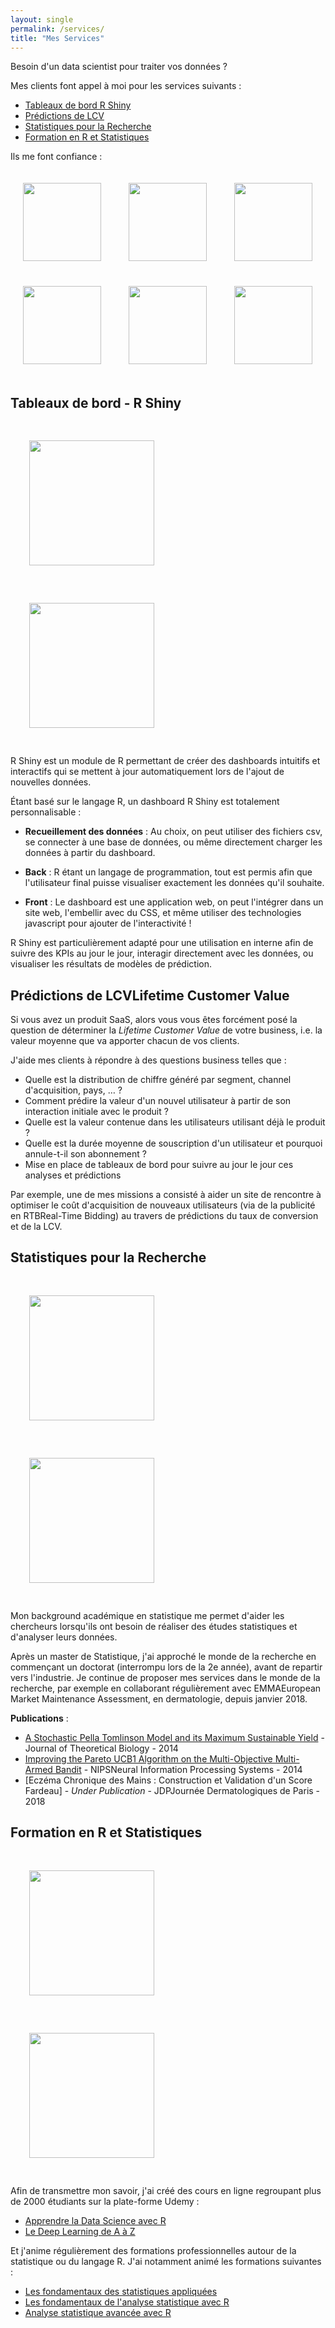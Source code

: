 ```yaml
---
layout: single
permalink: /services/
title: "Mes Services"
---
```


Besoin d'un data scientist pour traiter vos données ?

Mes clients font appel à moi pour les services suivants :

* [Tableaux de bord R Shiny](#tableaux-de-bord---r-shiny)
* [Prédictions de LCV](#prédictions-de-lcvlifetime-customer-value)
* [Statistiques pour la Recherche](#statistiques-pour-la-recherche)
* [Formation en R et Statistiques](#formation-en-r-et-statistiques)

Ils me font confiance :

<div class="text-center">
	<img src="{{ "/assets/images/renault-logo.png" | absolute_url }}" width="125px" style="margin: 20px">
	<img src="{{ "/assets/images/bcg-logo.png" | absolute_url }}" width="125px" style="margin: 20px">
	<img src="{{ "/assets/images/emma-logo.jpg" | absolute_url }}" width="125px" style="margin: 20px">
	<img src="{{ "/assets/images/formation-bigdata-logo.jpg" | absolute_url }}" width="125px" style="margin: 20px">
	<img src="{{ "/assets/images/cargomedia-logo.png" | absolute_url }}" width="125px" style="margin: 20px">
	<img src="{{ "/assets/images/dataexp-logo.png" | absolute_url }}" width="125px" style="margin: 20px">
</div>

## Tableaux de bord - R Shiny

<div class="text-center">
	<img src="{{ "/assets/images/duraviz.png" | absolute_url }}" width="200px" style="margin: 30px">
	<img src="{{ "/assets/images/mds.png" | absolute_url }}" width="200px" style="margin: 30px">
</div>

R Shiny est un module de R permettant de créer des dashboards intuitifs et interactifs qui se mettent à jour automatiquement lors de l'ajout de nouvelles données.

Étant basé sur le langage R, un dashboard R Shiny est totalement personnalisable :

* **Recueillement des données** : Au choix, on peut utiliser des fichiers csv, se connecter à une base de données, ou même directement charger les données à partir du dashboard.

* **Back** : R étant un langage de programmation, tout est permis afin que l'utilisateur final puisse visualiser exactement les données qu'il souhaite.

* **Front** : Le dashboard est une application web, on peut l'intégrer dans un site web, l'embellir avec du CSS, et même utiliser des technologies javascript pour ajouter de l'interactivité !

R Shiny est particulièrement adapté pour une utilisation en interne afin de suivre des KPIs au jour le jour, interagir directement avec les données, ou visualiser les résultats de modèles de prédiction.

## Prédictions de <span class="tooltip">LCV<span class="tooltiptext">Lifetime Customer Value</span></span>

Si vous avez un produit SaaS, alors vous vous êtes forcément posé la question de déterminer la *Lifetime Customer Value* de votre business, i.e. la valeur moyenne que va apporter chacun de vos clients.

J'aide mes clients à répondre à des questions business telles que :

* Quelle est la distribution de chiffre généré par segment, channel d'acquisition, pays, … ?
* Comment prédire la valeur d'un nouvel utilisateur à partir de son interaction initiale avec le produit ?
* Quelle est la valeur contenue dans les utilisateurs utilisant déjà le produit ?
* Quelle est la durée moyenne de souscription d'un utilisateur et pourquoi annule-t-il son abonnement ?
* Mise en place de tableaux de bord pour suivre au jour le jour ces analyses et prédictions

Par exemple, une de mes missions a consisté à aider un site de rencontre à optimiser le coût d'acquisition de nouveaux utilisateurs (via de la publicité en <span class="tooltip">RTB<span class="tooltiptext">Real-Time Bidding</span></span>) au travers de prédictions du taux de conversion et de la LCV.

## Statistiques pour la Recherche

<div class="text-center">
	<img src="{{ "/assets/images/pella-tomlinson.png" | absolute_url }}" width="200px" style="margin: 30px">
	<img src="{{ "/assets/images/MOMAB.png" | absolute_url }}" width="200px" style="margin: 30px">
</div>

Mon background académique en statistique me permet d'aider les chercheurs lorsqu'ils ont besoin de réaliser des études statistiques et d'analyser leurs données.

Après un master de Statistique, j'ai approché le monde de la recherche en commençant un doctorat (interrompu lors de la 2e année), avant de repartir vers l'industrie. Je continue de proposer mes services dans le monde de la recherche, par exemple en collaborant régulièrement avec <span class="tooltip">EMMA<span class="tooltiptext">European Market Maintenance Assessment</span></span>, en dermatologie, depuis janvier 2018.

**Publications** :

* [A Stochastic Pella Tomlinson Model and its Maximum Sustainable Yield](https://www.sciencedirect.com/science/article/pii/S0022519314003555) - Journal of Theoretical Biology - 2014
* [Improving the Pareto UCB1 Algorithm on the Multi-Objective Multi-Armed Bandit](https://www.researchgate.net/publication/270592330_Improving_the_Pareto_UCB1_Algorithm_on_the_Multi-Objective_Multi-Armed_Bandit) - <span class="tooltip">NIPS<span class="tooltiptext">Neural Information Processing Systems</span></span> - 2014
* [Eczéma Chronique des Mains : Construction et Validation d'un Score Fardeau] - *Under Publication* - <span class="tooltip">JDP<span class="tooltiptext">Journée Dermatologiques de Paris</span></span> - 2018

## Formation en R et Statistiques

<div class="text-center">
	<img src="{{ "/assets/images/deep-learning-udemy.png" | absolute_url }}" width="200px" style="margin: 30px">
	<img src="{{ "/assets/images/r-udemy.png" | absolute_url }}" width="200px" style="margin: 30px">
</div>

Afin de transmettre mon savoir, j'ai créé des cours en ligne regroupant plus de 2000 étudiants sur la plate-forme Udemy :

* [Apprendre la Data Science avec R](https://www.udemy.com/datascience-r/)
* [Le Deep Learning de A à Z](https://www.udemy.com/le-deep-learning-de-a-a-z/)

Et j'anime régulièrement des formations professionnelles autour de la statistique ou du langage R. J'ai notamment animé les formations suivantes :

* [Les fondamentaux des statistiques appliquées](https://www.ib-formation.fr/catalogue/nbs-details/catref/universib-formations-informatiques-informatique-decisionnelle-les-fondamentaux/ref/bi090/les-fondamentaux-des-statistiques-appliquees)
* [Les fondamentaux de l'analyse statistique avec R](https://www.ib-formation.fr/catalogue/nbs-details/catref/universib-formations-informatiques-informatique-decisionnelle-les-fondamentaux/ref/bi103/les-fondamentaux-de-lanalyse-statistique-avec-r)
* [Analyse statistique avancée avec R](https://www.ib-formation.fr/catalogue/nbs-details/catref/universib-formations-informatiques-informatique-decisionnelle-les-fondamentaux/ref/bi104/analyse-statistique-avancee-avec-r)


